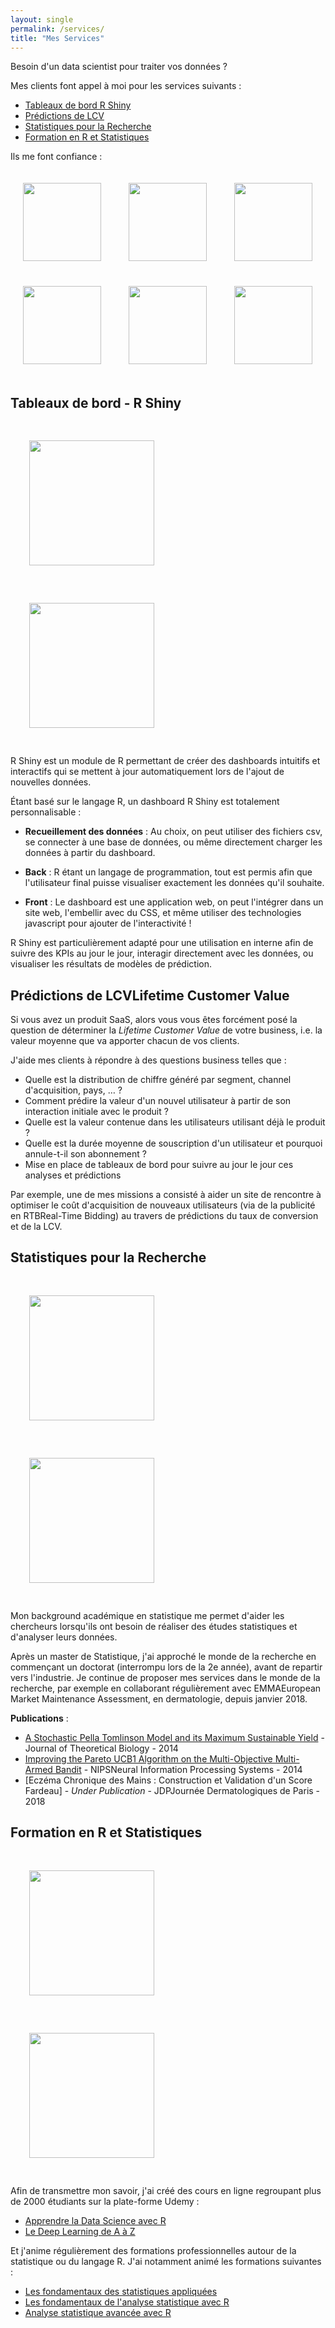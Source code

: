 ```yaml
---
layout: single
permalink: /services/
title: "Mes Services"
---
```


Besoin d'un data scientist pour traiter vos données ?

Mes clients font appel à moi pour les services suivants :

* [Tableaux de bord R Shiny](#tableaux-de-bord---r-shiny)
* [Prédictions de LCV](#prédictions-de-lcvlifetime-customer-value)
* [Statistiques pour la Recherche](#statistiques-pour-la-recherche)
* [Formation en R et Statistiques](#formation-en-r-et-statistiques)

Ils me font confiance :

<div class="text-center">
	<img src="{{ "/assets/images/renault-logo.png" | absolute_url }}" width="125px" style="margin: 20px">
	<img src="{{ "/assets/images/bcg-logo.png" | absolute_url }}" width="125px" style="margin: 20px">
	<img src="{{ "/assets/images/emma-logo.jpg" | absolute_url }}" width="125px" style="margin: 20px">
	<img src="{{ "/assets/images/formation-bigdata-logo.jpg" | absolute_url }}" width="125px" style="margin: 20px">
	<img src="{{ "/assets/images/cargomedia-logo.png" | absolute_url }}" width="125px" style="margin: 20px">
	<img src="{{ "/assets/images/dataexp-logo.png" | absolute_url }}" width="125px" style="margin: 20px">
</div>

## Tableaux de bord - R Shiny

<div class="text-center">
	<img src="{{ "/assets/images/duraviz.png" | absolute_url }}" width="200px" style="margin: 30px">
	<img src="{{ "/assets/images/mds.png" | absolute_url }}" width="200px" style="margin: 30px">
</div>

R Shiny est un module de R permettant de créer des dashboards intuitifs et interactifs qui se mettent à jour automatiquement lors de l'ajout de nouvelles données.

Étant basé sur le langage R, un dashboard R Shiny est totalement personnalisable :

* **Recueillement des données** : Au choix, on peut utiliser des fichiers csv, se connecter à une base de données, ou même directement charger les données à partir du dashboard.

* **Back** : R étant un langage de programmation, tout est permis afin que l'utilisateur final puisse visualiser exactement les données qu'il souhaite.

* **Front** : Le dashboard est une application web, on peut l'intégrer dans un site web, l'embellir avec du CSS, et même utiliser des technologies javascript pour ajouter de l'interactivité !

R Shiny est particulièrement adapté pour une utilisation en interne afin de suivre des KPIs au jour le jour, interagir directement avec les données, ou visualiser les résultats de modèles de prédiction.

## Prédictions de <span class="tooltip">LCV<span class="tooltiptext">Lifetime Customer Value</span></span>

Si vous avez un produit SaaS, alors vous vous êtes forcément posé la question de déterminer la *Lifetime Customer Value* de votre business, i.e. la valeur moyenne que va apporter chacun de vos clients.

J'aide mes clients à répondre à des questions business telles que :

* Quelle est la distribution de chiffre généré par segment, channel d'acquisition, pays, … ?
* Comment prédire la valeur d'un nouvel utilisateur à partir de son interaction initiale avec le produit ?
* Quelle est la valeur contenue dans les utilisateurs utilisant déjà le produit ?
* Quelle est la durée moyenne de souscription d'un utilisateur et pourquoi annule-t-il son abonnement ?
* Mise en place de tableaux de bord pour suivre au jour le jour ces analyses et prédictions

Par exemple, une de mes missions a consisté à aider un site de rencontre à optimiser le coût d'acquisition de nouveaux utilisateurs (via de la publicité en <span class="tooltip">RTB<span class="tooltiptext">Real-Time Bidding</span></span>) au travers de prédictions du taux de conversion et de la LCV.

## Statistiques pour la Recherche

<div class="text-center">
	<img src="{{ "/assets/images/pella-tomlinson.png" | absolute_url }}" width="200px" style="margin: 30px">
	<img src="{{ "/assets/images/MOMAB.png" | absolute_url }}" width="200px" style="margin: 30px">
</div>

Mon background académique en statistique me permet d'aider les chercheurs lorsqu'ils ont besoin de réaliser des études statistiques et d'analyser leurs données.

Après un master de Statistique, j'ai approché le monde de la recherche en commençant un doctorat (interrompu lors de la 2e année), avant de repartir vers l'industrie. Je continue de proposer mes services dans le monde de la recherche, par exemple en collaborant régulièrement avec <span class="tooltip">EMMA<span class="tooltiptext">European Market Maintenance Assessment</span></span>, en dermatologie, depuis janvier 2018.

**Publications** :

* [A Stochastic Pella Tomlinson Model and its Maximum Sustainable Yield](https://www.sciencedirect.com/science/article/pii/S0022519314003555) - Journal of Theoretical Biology - 2014
* [Improving the Pareto UCB1 Algorithm on the Multi-Objective Multi-Armed Bandit](https://www.researchgate.net/publication/270592330_Improving_the_Pareto_UCB1_Algorithm_on_the_Multi-Objective_Multi-Armed_Bandit) - <span class="tooltip">NIPS<span class="tooltiptext">Neural Information Processing Systems</span></span> - 2014
* [Eczéma Chronique des Mains : Construction et Validation d'un Score Fardeau] - *Under Publication* - <span class="tooltip">JDP<span class="tooltiptext">Journée Dermatologiques de Paris</span></span> - 2018

## Formation en R et Statistiques

<div class="text-center">
	<img src="{{ "/assets/images/deep-learning-udemy.png" | absolute_url }}" width="200px" style="margin: 30px">
	<img src="{{ "/assets/images/r-udemy.png" | absolute_url }}" width="200px" style="margin: 30px">
</div>

Afin de transmettre mon savoir, j'ai créé des cours en ligne regroupant plus de 2000 étudiants sur la plate-forme Udemy :

* [Apprendre la Data Science avec R](https://www.udemy.com/datascience-r/)
* [Le Deep Learning de A à Z](https://www.udemy.com/le-deep-learning-de-a-a-z/)

Et j'anime régulièrement des formations professionnelles autour de la statistique ou du langage R. J'ai notamment animé les formations suivantes :

* [Les fondamentaux des statistiques appliquées](https://www.ib-formation.fr/catalogue/nbs-details/catref/universib-formations-informatiques-informatique-decisionnelle-les-fondamentaux/ref/bi090/les-fondamentaux-des-statistiques-appliquees)
* [Les fondamentaux de l'analyse statistique avec R](https://www.ib-formation.fr/catalogue/nbs-details/catref/universib-formations-informatiques-informatique-decisionnelle-les-fondamentaux/ref/bi103/les-fondamentaux-de-lanalyse-statistique-avec-r)
* [Analyse statistique avancée avec R](https://www.ib-formation.fr/catalogue/nbs-details/catref/universib-formations-informatiques-informatique-decisionnelle-les-fondamentaux/ref/bi104/analyse-statistique-avancee-avec-r)


